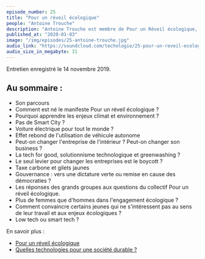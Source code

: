 ```yaml
---
episode_number: 25
title: "Pour un réveil écologique"
people: "Antoine Trouche"
description: "Antoine Trouche est membre de Pour un Réveil écologique, collectif qui est né dans la continuité du Manifeste Étudiant pour un Réveil Écologique, lancé en septembre 2018 et signé par près de 30 000 étudiants. Aujourd'hui le collectif travaille sur deux axes : réveiller son employeur et réveiller sa formation."
published_at: "2020-01-03"
image: "/img/episodes/25-antoine-trouche.jpg"
audio_link: "https://soundcloud.com/techologie/25-pour-un-reveil-ecologique-avec-antoine-trouche"
audio_size_in_megabyte: 31
---
```


Entretien enregistré le 14 novembre 2019.

## Au sommaire :

* Son parcours
* Comment est né le manifeste Pour un réveil écologique ?
* Pourquoi apprendre les enjeux climat et environnement ?
* Pas de Smart City ?
* Voiture électrique pour tout le monde ?
* Effet rebond de l'utilisation de véhicule autonome
* Peut-on changer l'entreprise de l'intérieur ? Peut-on changer son business ?
* La tech for good, solutionnisme technologique et greenwashing ?
* Le seul levier pour changer les entreprises est le boycott ?
* Taxe carbone et gilets jaunes
* Gouvernance : vers une dictature verte ou remise en cause des démocraties ?
* Les réponses des grands groupes aux questions du collectif Pour un réveil écologique.
* Plus de femmes que d'hommes dans l'engagement écologique ?
* Comment convaincre certains jeunes qui ne s'intéressent pas au sens de leur travail et aux enjeux écologiques ?
* Low tech ou smart tech ?

<div class="block">

En savoir plus :

* [Pour un réveil écologique](https://pour-un-reveil-ecologique.org/fr/)
* [Quelles technologies pour une société durable ?](https://atterrissage.org/technologies-societe-durable-65514b474700)

</div>

